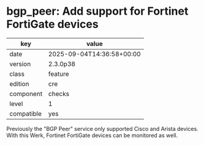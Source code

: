 [//]: # (werk v2)
# bgp_peer: Add support for Fortinet FortiGate devices

key        | value
---------- | ---
date       | 2025-09-04T14:36:58+00:00
version    | 2.3.0p38
class      | feature
edition    | cre
component  | checks
level      | 1
compatible | yes

Previously the "BGP Peer" service only supported Cisco and Arista devices.
With this Werk, Fortinet FortiGate devices can be monitored as well.
